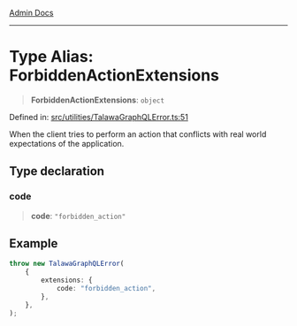 [Admin Docs](/)

***

# Type Alias: ForbiddenActionExtensions

> **ForbiddenActionExtensions**: `object`

Defined in: [src/utilities/TalawaGraphQLError.ts:51](https://github.com/PurnenduMIshra129th/talawa-api/blob/121a22b3ddb398bf77a0d89bb0bf3c4462b4730c/src/utilities/TalawaGraphQLError.ts#L51)

When the client tries to perform an action that conflicts with real world expectations of the application.

## Type declaration

### code

> **code**: `"forbidden_action"`

## Example

```ts
throw new TalawaGraphQLError(
	{
		extensions: {
			code: "forbidden_action",
		},
	},
);
```
